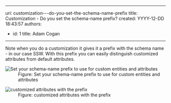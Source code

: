 

---
uri: customization---do-you-set-the-schema-name-prefix
title: Customization - Do you set the schema-name prefix?
created: YYYY-12-DD 18:43:57
authors:
  - id: 1
    title: Adam Cogan
---




<span class='intro'> <p>
          Note when you do a customization it gives it a prefix with the schema name - in
          our case SSW. With this prefix you can easily distinguish customized attributes
          from default attributes.
        </p> </span>

<dl class="image">
          <dt>
            <img alt="Set your schema-name prefix to use for custom entities and attributes" src="/PublishingImages/CRM_PrefixSetting.jpg" /></dt>
          <dd>
            Figure&#58; Set your schema-name prefix to use for custom entities and attributes</dd>
        </dl>
        <dl class="image">
          <dt>
            <img alt="customized attributes with the prefix" src="/PublishingImages/CRM_Prefix.jpg" /></dt>
          <dd>
            Figure&#58; customized attributes with the prefix</dd>
        </dl>



